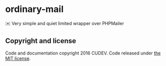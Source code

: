 # ordinary-mail
:envelope: Very simple and quiet limited wrapper over PHPMailer

## Copyright and license

Code and documentation copyright 2016 CUDEV. Code released under [the MIT license](https://github.com/cudev/ordinary-mail/blob/master/LICENSE).
